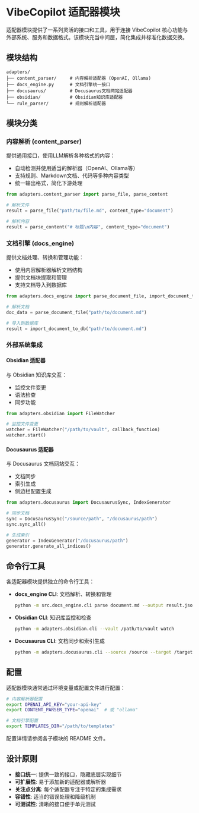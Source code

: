 # VibeCopilot 适配器模块

适配器模块提供了一系列灵活的接口和工具，用于连接 VibeCopilot 核心功能与外部系统、服务和数据格式。该模块充当中间层，简化集成并标准化数据交换。

## 模块结构

```
adapters/
├── content_parser/     # 内容解析适配器 (OpenAI, Ollama)
├── docs_engine.py      # 文档引擎统一接口
├── docusaurus/         # Docusaurus文档网站适配器
├── obsidian/           # Obsidian知识库适配器
└── rule_parser/        # 规则解析适配器
```

## 模块分类

### 内容解析 (content_parser)

提供通用接口，使用LLM解析各种格式的内容：

- 自动检测并使用适当的解析器（OpenAI、Ollama等）
- 支持规则、Markdown文档、代码等多种内容类型
- 统一输出格式，简化下游处理

```python
from adapters.content_parser import parse_file, parse_content

# 解析文件
result = parse_file("path/to/file.md", content_type="document")

# 解析内容
result = parse_content("# 标题\n内容", content_type="document")
```

### 文档引擎 (docs_engine)

提供文档处理、转换和管理功能：

- 使用内容解析器解析文档结构
- 提供文档块提取和管理
- 支持文档导入到数据库

```python
from adapters.docs_engine import parse_document_file, import_document_to_db

# 解析文档
doc_data = parse_document_file("path/to/document.md")

# 导入到数据库
result = import_document_to_db("path/to/document.md")
```

### 外部系统集成

#### Obsidian 适配器

与 Obsidian 知识库交互：

- 监控文件变更
- 语法检查
- 同步功能

```python
from adapters.obsidian import FileWatcher

# 监控文件变更
watcher = FileWatcher("/path/to/vault", callback_function)
watcher.start()
```

#### Docusaurus 适配器

与 Docusaurus 文档网站交互：

- 文档同步
- 索引生成
- 侧边栏配置生成

```python
from adapters.docusaurus import DocusaurusSync, IndexGenerator

# 同步文档
sync = DocusaurusSync("/source/path", "/docusaurus/path")
sync.sync_all()

# 生成索引
generator = IndexGenerator("/docusaurus/path")
generator.generate_all_indices()
```

## 命令行工具

各适配器模块提供独立的命令行工具：

- **docs_engine CLI**: 文档解析、转换和管理
  ```bash
  python -m src.docs_engine.cli parse document.md --output result.json
  ```

- **Obsidian CLI**: 知识库监控和检查
  ```bash
  python -m adapters.obsidian.cli --vault /path/to/vault watch
  ```

- **Docusaurus CLI**: 文档同步和索引生成
  ```bash
  python -m adapters.docusaurus.cli --source /source --target /target sync
  ```

## 配置

适配器模块通常通过环境变量或配置文件进行配置：

```bash
# 内容解析器配置
export OPENAI_API_KEY="your-api-key"
export CONTENT_PARSER_TYPE="openai"  # 或 "ollama"

# 文档引擎配置
export TEMPLATES_DIR="/path/to/templates"
```

配置详情请参阅各子模块的 README 文件。

## 设计原则

- **接口统一**: 提供一致的接口，隐藏底层实现细节
- **可扩展性**: 易于添加新的适配器或解析器
- **关注点分离**: 每个适配器专注于特定的集成需求
- **容错性**: 适当的错误处理和降级机制
- **可测试性**: 清晰的接口便于单元测试
